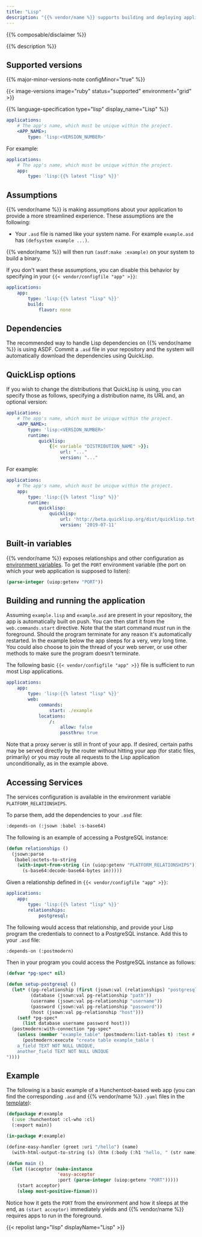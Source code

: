 ```yaml
---
title: "Lisp"
description: "{{% vendor/name %}} supports building and deploying applications written in Lisp using Common Lisp (the SBCL version) with ASDF and Quick Lisp support. They're compiled during the Build phase, and support both committed dependencies and download-on-demand."
---
```


{{% composable/disclaimer %}}

{{% description %}}

## Supported versions

{{% major-minor-versions-note configMinor="true" %}}

{{< image-versions image="ruby" status="supported" environment="grid" >}}

{{% language-specification type="lisp" display_name="Lisp" %}}

```yaml {configFile="app"}
applications:
    # The app's name, which must be unique within the project.
    <APP_NAME>:
        type: 'lisp:<VERSION_NUMBER>'
```

For example:

```yaml {configFile="app"}
applications:
    # The app's name, which must be unique within the project.
    app:
        type: 'lisp:{{% latest "lisp" %}}'
```

## Assumptions

{{% vendor/name %}} is making assumptions about your application to provide a more streamlined experience. These assumptions are the following:

- Your `.asd` file is named like your system name. For example `example.asd` has `(defsystem example ...)`.

{{% vendor/name %}} will then run `(asdf:make :example)` on your system to build a binary.

If you don't want these assumptions, you can disable this behavior by specifying in your `{{< vendor/configfile "app" >}}`:

```yaml {configFile="app"}
applications:
    app:
        type: 'lisp:{{% latest "lisp" %}}'
        build:
            flavor: none
```

## Dependencies

The recommended way to handle Lisp dependencies on {{% vendor/name %}} is using ASDF. Commit a `.asd` file in your repository and the system will automatically download the dependencies using QuickLisp.

## QuickLisp options

If you wish to change the distributions that QuickLisp is using, you can specify those as follows, specifying a distribution name, its URL and, an optional version:

```yaml {configFile="app"}
applications:
    # The app's name, which must be unique within the project.
    <APP_NAME>:
        type: 'lisp:<VERSION_NUMBER>'
        runtime:
            quicklisp:
                {{< variable "DISTRIBUTION_NAME" >}}:
                    url: "..."
                    version: "..."
```

For example:

```yaml {configFile="app"}
applications:
    # The app's name, which must be unique within the project.
    app:
        type: 'lisp:{{% latest "lisp" %}}'
        runtime:
            quicklisp:
                quicklisp:
                    url: 'http://beta.quicklisp.org/dist/quicklisp.txt'
                    version: '2019-07-11'
```

## Built-in variables

{{% vendor/name %}} exposes relationships and other configuration as [environment variables](../development/variables/_index.md).
To get the `PORT` environment variable (the port on which your web application is supposed to listen):

```lisp
(parse-integer (uiop:getenv "PORT"))
```

## Building and running the application

Assuming `example.lisp` and `example.asd` are present in your repository, the app is automatically built on push.
You can then start it from the `web.commands.start` directive.
Note that the start command _must_ run in the foreground. Should the program terminate for any reason it's automatically restarted. In the example below the app sleeps for a very, very long time. You could also choose to join the thread of your web server, or use other methods to make sure the program doesn't terminate.

The following basic `{{< vendor/configfile "app" >}}` file is sufficient to run most Lisp applications.

```yaml {configFile="app"}
applications:
    app:
        type: 'lisp:{{% latest "lisp" %}}'
        web:
            commands:
                start: ./example
            locations:
                /:
                    allow: false
                    passthru: true
```

Note that a proxy server is still in front of your app.
If desired, certain paths may be served directly by the router without hitting your app (for static files, primarily) or you may route all requests to the Lisp application unconditionally, as in the example above.

## Accessing Services

The services configuration is available in the environment variable `PLATFORM_RELATIONSHIPS`.

To parse them, add the dependencies to your `.asd` file:

```lisp
:depends-on (:jsown :babel :s-base64)
```

The following is an example of accessing a PostgreSQL instance:

```lisp
(defun relationships ()
  (jsown:parse
   (babel:octets-to-string
    (with-input-from-string (in (uiop:getenv "PLATFORM_RELATIONSHIPS"))
      (s-base64:decode-base64-bytes in)))))
```

Given a relationship defined in `{{< vendor/configfile "app" >}}`:

```yaml {configFile="app"}
applications:
    app:
        type: 'lisp:{{% latest "lisp" %}}'
        relationships:
            postgresql: 
```

The following would access that relationship, and provide your Lisp program the credentials to connect to a PostgreSQL instance. Add this to your `.asd` file:

```lisp
:depends-on (:postmodern)
```

Then in your program you could access the PostgreSQL instance as follows:

```lisp
(defvar *pg-spec* nil)

(defun setup-postgresql ()
  (let* ((pg-relationship (first (jsown:val (relationships) "postgresql")))
         (database (jsown:val pg-relationship "path"))
         (username (jsown:val pg-relationship "username"))
         (password (jsown:val pg-relationship "password"))
         (host (jsown:val pg-relationship "host")))
    (setf *pg-spec*
      (list database username password host)))
  (postmodern:with-connection *pg-spec*
    (unless (member "example_table" (postmodern:list-tables t) :test #'string=)
      (postmodern:execute "create table example_table (
    a_field TEXT NOT NULL UNIQUE,
    another_field TEXT NOT NULL UNIQUE
"))))
```

## Example

The following is a basic example of a Hunchentoot-based web app
(you can find the corresponding `.asd` and {{% vendor/name %}} `.yaml` files in the [template](#project-templates)):

```lisp
(defpackage #:example
  (:use :hunchentoot :cl-who :cl)
  (:export main))

(in-package #:example)

(define-easy-handler (greet :uri "/hello") (name)
  (with-html-output-to-string (s) (htm (:body (:h1 "hello, " (str name))))))

(defun main ()
  (let ((acceptor (make-instance
                   'easy-acceptor
                   :port (parse-integer (uiop:getenv "PORT")))))
    (start acceptor)
    (sleep most-positive-fixnum)))
```

Notice how it gets the `PORT` from the environment and how it sleeps at the end,
as `(start acceptor)` immediately yields and {{% vendor/name %}} requires apps to run in the foreground.


{{< repolist lang="lisp" displayName="Lisp" >}}

